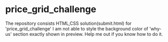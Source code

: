 # price_grid_challenge
The repository consists HTML,CSS solution(submit.html) for  'price_grid_challenge' 
I am not able to style the background color of 'why-us' section exactly shown in preview. Help me out if you know how to do it.

